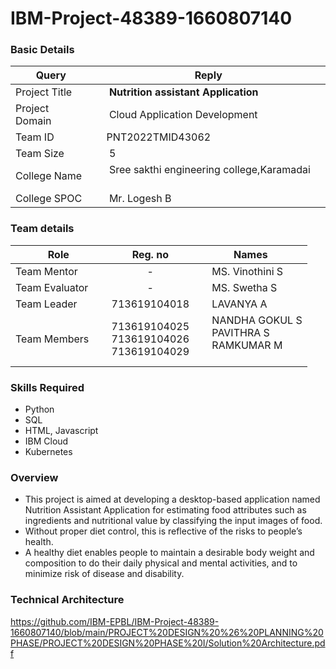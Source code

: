 # IBM-Project-48389-1660807140

<h3>Basic Details</h3>

| Query | Reply |
| --- | --- |
| Project Title | &emsp; <b>Nutrition assistant Application</b> &emsp; |
| Project Domain | &emsp; Cloud Application Development &emsp; |
| Team ID | &emsp;PNT2022TMID43062&emsp; |
| Team Size | &emsp; 5 &emsp; |
| College Name | &emsp; Sree sakthi engineering college,Karamadai &emsp; |
| College SPOC | &emsp; Mr. Logesh B |

<h3>Team details</h3>

| Role | Reg. no | Names |
| --- | :---: | --- |
| Team Mentor | - | &emsp; MS. Vinothini S |
| Team Evaluator | - | &emsp;  MS. Swetha S|
| Team Leader | 713619104018 | &emsp; LAVANYA A &emsp; &emsp; |
| Team Members &emsp; | 713619104025 <br/> 713619104026 <br/> 713619104029 <br/> | &emsp; NANDHA GOKUL S <br/> &emsp; PAVITHRA S <br/>&emsp; RAMKUMAR M <br/> &emsp;  |

<h3>Skills Required</h3>

* Python
* SQL
* HTML, Javascript
* IBM Cloud
* Kubernetes


<h3>Overview</h3>

* This project is aimed at developing a desktop-based application named Nutrition Assistant Application for estimating food attributes such as ingredients and nutritional value by classifying the input images of food.
* Without proper diet control, this is reflective of the risks to people’s health.
* A healthy diet enables people to maintain a desirable body weight and composition to do their daily physical and mental activities, and to minimize risk of disease and disability.
      

<h3> Technical Architecture </h3>

https://github.com/IBM-EPBL/IBM-Project-48389-1660807140/blob/main/PROJECT%20DESIGN%20%26%20PLANNING%20PHASE/PROJECT%20DESIGN%20PHASE%20I/Solution%20Architecture.pdf




